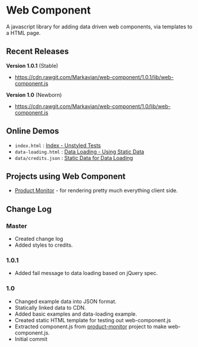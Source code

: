 Web Component
=============
A javascript library for adding data driven web components, via templates to a HTML page.

Recent Releases
---------------
**Version 1.0.1** (Stable)
* https://cdn.rawgit.com/Markavian/web-component/1.0.1/lib/web-component.js

**Version 1.0** (Newborn)
* https://cdn.rawgit.com/Markavian/web-component/1.0/lib/web-component.js

Online Demos
------------
* `index.html` : [Index - Unstyled Tests](https://cdn.rawgit.com/Markavian/web-component/1.0.1c/tests/index.html)
* `data-loading.html` : [Data Loading - Using Static Data](https://cdn.rawgit.com/Markavian/web-component/1.0.1c/tests/data-loading.html)
* `data/credits.json` : [Static Data for Data Loading](https://cdn.rawgit.com/Markavian/web-component/1.0.1c/tests/data/credits.json) 

Projects using Web Component
----------------------------
* [Product Monitor](https://github.com/johnbeech/product-monitor/) - for rendering pretty much everything client side.

Change Log
----------

### Master
* Created change log
* Added styles to credits.

### 1.0.1
* Added fail message to data loading based on jQuery spec.

### 1.0
* Changed example data into JSON format.
* Statically linked data to CDN.
* Added basic examples and data-loading example.
* Created static HTML template for testing out web-component.js
* Extracted component.js from [product-monitor](https://github.com/johnbeech/product-monitor) project to make web-component.js.
* Initial commit 
